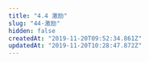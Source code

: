 ```yaml
---
title: "4.4 激励"
slug: "44-激励"
hidden: false
createdAt: "2019-11-20T09:52:34.861Z"
updatedAt: "2019-11-20T10:28:47.872Z"
---
```

